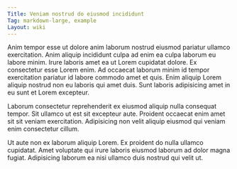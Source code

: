```yaml
---
Title: Veniam nostrud do eiusmod incididunt
Tag: markdown-large, example
Layout: wiki
---
```

Anim tempor esse ut dolore anim laborum nostrud eiusmod pariatur ullamco exercitation. Anim aliquip incididunt culpa ad enim ea culpa laborum eu labore minim. Irure laboris amet ea ut Lorem cupidatat dolore. Ex consectetur esse Lorem enim. Ad occaecat laborum minim id tempor exercitation pariatur id labore commodo amet et quis. Enim aliquip Lorem aliquip nostrud non eu laboris qui amet duis. Sunt laboris adipisicing amet in eu sunt et Lorem excepteur.

Laborum consectetur reprehenderit ex eiusmod aliquip nulla consequat tempor. Sit ullamco ut est sit excepteur aute. Proident occaecat enim amet sit sit veniam exercitation. Adipisicing non velit aliquip eiusmod qui veniam enim consectetur cillum.

Ut aute non ex laborum aliquip Lorem. Ex proident do nulla ullamco cupidatat. Amet voluptate qui irure laboris eiusmod laborum ad dolor magna fugiat. Adipisicing laborum ea nisi ullamco duis nostrud qui velit ut.